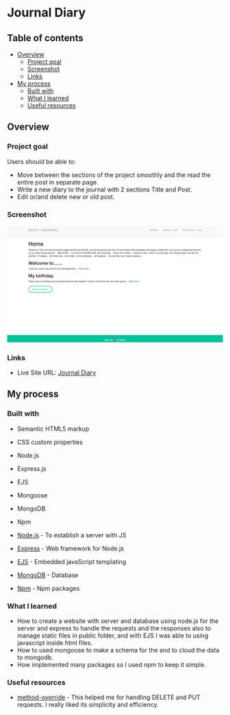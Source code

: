 # Journal Diary


## Table of contents

- [Overview](#overview)
  - [Project goal](#project-goal)
  - [Screenshot](#screenshot)
  - [Links](#links)
- [My process](#my-process)
  - [Built with](#built-with)
  - [What I learned](#what-i-learned)
  - [Useful resources](#useful-resources)



## Overview

### Project goal

Users should be able to:

- Move between the sections of the project smoothly and the read the entire post in separate page.
- Write a new diary to the journal with 2 sections Title and Post.
- Edit or/and delete new or old post.

### Screenshot

![](public/screenshot.png)


### Links

- Live Site URL: [Journal Diary](https://journal-diary.herokuapp.com/)

## My process

### Built with

- Semantic HTML5 markup
- CSS custom properties
- Node.js
- Express.js
- EJS
- Mongoose
- MongoDB
- Npm

- [Node.js](https://nodejs.org/en/) - To establish a server with JS
- [Express](https://expressjs.com/) - Web framework for Node.js
- [EJS](https://ejs.co/) - Embedded javaScript templating
- [MongoDB](https://mongoosejs.com/) - Database
- [Npm](https://www.npmjs.com/) - Npm packages 


### What I learned

- How to create a website with server and database using node.js for the server and express to handle the requests and the responses also to manage static files in public folder, and with EJS I was able to using javascript inside html files. 
- How to used mongoose to make a schema for the and to cloud the data to mongodb.
- How implemented many packages so I used npm to keep it simple.

### Useful resources

- [method-override](https://www.npmjs.com/package/method-override) - This helped me for handling DELETE and PUT requests. I really liked its simplicity and efficiency.



